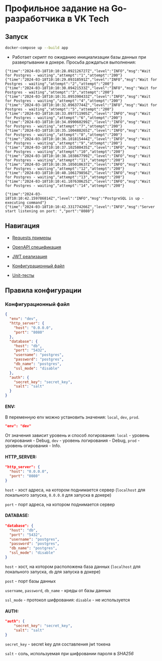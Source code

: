 # Профильное задание на Go-разработчика в VK Tech

## Запуск
```bash
docker-compose up --build app
```
* Работает скрипт по ожиданию инициализации базы данных при развертывании в докере. Просьба дождаться выполнения:
```
{"time":"2024-03-18T10:10:28.092126727Z","level":"INFO","msg":"Wait for Postgres - waiting","attempt":"1","attempt":"200"}
{"time":"2024-03-18T10:10:29.09318591Z","level":"INFO","msg":"Wait for Postgres - waiting","attempt":"2","attempt":"200"}
{"time":"2024-03-18T10:10:30.09421533Z","level":"INFO","msg":"Wait for Postgres - waiting","attempt":"3","attempt":"200"}
{"time":"2024-03-18T10:10:31.095390433Z","level":"INFO","msg":"Wait for Postgres - waiting","attempt":"4","attempt":"200"}
{"time":"2024-03-18T10:10:32.09637744Z","level":"INFO","msg":"Wait for Postgres - waiting","attempt":"5","attempt":"200"}
{"time":"2024-03-18T10:10:33.097711905Z","level":"INFO","msg":"Wait for Postgres - waiting","attempt":"6","attempt":"200"}
{"time":"2024-03-18T10:10:34.099060299Z","level":"INFO","msg":"Wait for Postgres - waiting","attempt":"7","attempt":"200"}
{"time":"2024-03-18T10:10:35.100488265Z","level":"INFO","msg":"Wait for Postgres - waiting","attempt":"8","attempt":"200"}
{"time":"2024-03-18T10:10:36.101815444Z","level":"INFO","msg":"Wait for Postgres - waiting","attempt":"9","attempt":"200"}
{"time":"2024-03-18T10:10:37.102580435Z","level":"INFO","msg":"Wait for Postgres - waiting","attempt":"10","attempt":"200"}
{"time":"2024-03-18T10:10:38.103867799Z","level":"INFO","msg":"Wait for Postgres - waiting","attempt":"11","attempt":"200"}
{"time":"2024-03-18T10:10:39.105010637Z","level":"INFO","msg":"Wait for Postgres - waiting","attempt":"12","attempt":"200"}
{"time":"2024-03-18T10:10:40.106179856Z","level":"INFO","msg":"Wait for Postgres - waiting","attempt":"13","attempt":"200"}
{"time":"2024-03-18T10:10:41.107630625Z","level":"INFO","msg":"Wait for Postgres - waiting","attempt":"14","attempt":"200"}
```
```
{"time":"2024-03-18T10:10:42.159786814Z","level":"INFO","msg":"PostgreSQL is up - executing command"}
{"time":"2024-03-18T10:10:42.331774266Z","level":"INFO","msg":"Server start listening on port: ","port":"8080"}
```

## Навигация
* [Requests примеры](https://github.com/ColdDirol/GoDeveloper-TestTask-VK/blob/main/requests.http)

* [OpenAPI спецификация](https://github.com/ColdDirol/GoDeveloper-TestTask-VK/blob/main/specification.yaml)

* [JWT реализация](https://github.com/ColdDirol/GoDeveloper-TestTask-VK/blob/main/auth/jwt/jwt.go)

* [Конфигурационный файл](https://github.com/ColdDirol/GoDeveloper-TestTask-VK/blob/main/config.json)

* [Unit-тесты](https://github.com/ColdDirol/GoDeveloper-TestTask-VK/tree/main/tests)

## Правила конфигурации
### Конфигурационный файл
```json
{
  "env": "dev",
  "http_server": {
    "host": "0.0.0.0",
    "port": "8080"
  },
  "database": {
    "host": "db",
    "port": "5432",
    "username": "postgres",
    "password": "postgres",
    "db_name": "postgres",
    "ssl_mode": "disable"
  },
  "auth": {
    "secret_key": "secret_key",
    "salt": "salt"
  }
}
```

#### ENV:
В переменную env можно установить значения: `local`, `dev`, `prod`.
```json
"env": "dev"
```
От значения зависит уровень и способ логирования: `local` - уровень логирования - Debug, `dev` - уровень логирования - Debug, `prod` - уровень огирования - Info.

#### HTTP_SERVER:
```json
"http_server": {
  "host": "0.0.0.0",
  "port": "8080"
}
```
`host` - хост адреса, на котором поднимается сервер (`localhost` для локального запуска, `0.0.0.0` для запуска в докере)

`port` - порт адреса, на котором поднимается сервер

#### DATABASE:
```json
"database": {
  "host": "db",
  "port": "5432",
  "username": "postgres",
  "password": "postgres",
  "db_name": "postgres",
  "ssl_mode": "disable"
}
```
`host` - хост, на котором расположена база данных (`localhost` для локального запуска, `db` для запуска в докере)

`post` - порт базы данных

`username`, `password`, `db_name` - креды от базы данных

`ssl_mode` - протокол шифрования: `disable` - не используется

#### AUTH:
```json
"auth": {
    "secret_key": "secret_key",
    "salt": "salt"
}
```
`secret_key` - secret key для составления jwt токена

`salt` - соль, используемая при шифровании пароля в *SHA256*
